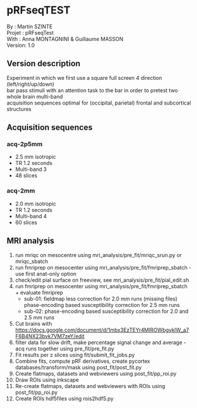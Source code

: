 # pRFseqTEST
By :      Martin SZINTE<br/>
Projet :  pRFseqTest<br/>
With :    Anna MONTAGNINI & Guillaume MASSON<br/>
Version:  1.0<br/>

## Version description
Experiment in which we first use a square full screen 4 direction (left/right/up/down)<br/>
bar pass stimuli with an attention task to the bar in order to pretest two whole brain multi-band<br/>
acquisition sequences optimal for (occipital, parietal) frontal and subcortical structures<br/>

## Acquisition sequences
### acq-2p5mm<br/>

* 2.5 mm isotropic<br/>  
* TR 1.2 seconds<br/>
* Multi-band 3<br/>
* 48 slices<br/>

### acq-2mm<br/>

* 2.0 mm isotropic<br/>  
* TR 1.2 seconds<br/>
* Multi-band 4<br/>
* 60 slices<br/>

## MRI analysis
1. run mriqc on mesocentre using mri_analysis/pre_fit/mriqc_srun.py or mriqc_sbatch<br/>
2. run fmriprep on mesocenter using mri_analysis/pre_fit/fmriprep_sbatch - use first anat-only option
3. check/edit pial surface on freeview, see mri_analysis/pre_fit/pial_edit.sh
4. run fmriprep on mesocenter using mri_analysis/pre_fit/fmriprep_sbatch + evaluate fmriprep
	- sub-01: fieldmap less correction for 2.0 mm runs (missing files)
			  phase-encoding based susceptibility correction for 2.5 mm runs
	- sub-02: phase-encoding based susceptibility correction for 2.0 and 2.5 mm runs
5. Cut brains with https://docs.google.com/document/d/1mbx3EzTEYr4MIROWbgyklW_a7F6B4NX23bvk7VM7zeY/edit	
6. filter data for slow drift, make percentage signal change and average -acq runs together using pre_fit/pre_fit.py
7. Fit results per z slices using fit/submit_fit_jobs.py
8. Combine fits, compute pRF derivatives, create pycortex databases/transform/mask using post_fit/post_fit.py
9. Create flatmaps, datasets and webviewers using post_fit/pp_roi.py
10. Draw ROIs using inkscape
11. Re-create flatmaps, datasets and webviewers with ROIs using post_fit/pp_roi.py
12. Create ROIs hdf5files using rois2hdf5.py